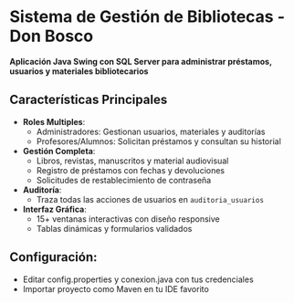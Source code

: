 # Sistema de Gestión de Bibliotecas - Don Bosco  
**Aplicación Java Swing con SQL Server para administrar préstamos, usuarios y materiales bibliotecarios**

## Características Principales  
- **Roles Multiples**:  
  - Administradores: Gestionan usuarios, materiales y auditorías  
  - Profesores/Alumnos: Solicitan préstamos y consultan su historial  
- **Gestión Completa**:  
  - Libros, revistas, manuscritos y material audiovisual  
  - Registro de préstamos con fechas y devoluciones  
  - Solicitudes de restablecimiento de contraseña  
- **Auditoría**:  
  - Traza todas las acciones de usuarios en `auditoria_usuarios`  
- **Interfaz Gráfica**:  
  - 15+ ventanas interactivas con diseño responsive  
  - Tablas dinámicas y formularios validados  

## Configuración:
- Editar config.properties y conexion.java con tus credenciales
- Importar proyecto como Maven en tu IDE favorito
